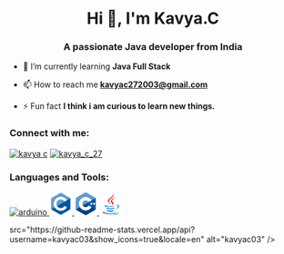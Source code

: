 <h1 align="center">Hi 👋, I'm Kavya.C</h1>
<h3 align="center">A passionate Java developer from India</h3>

- 🌱 I’m currently learning **Java Full Stack**

- 📫 How to reach me **kavyac272003@gmail.com**

- ⚡ Fun fact **I think i am curious to learn new things.**

<h3 align="left">Connect with me:</h3>
<p align="left">
<a href="https://linkedin.com/in/kavya c" target="blank"><img align="center" src="https://raw.githubusercontent.com/rahuldkjain/github-profile-readme-generator/master/src/images/icons/Social/linked-in-alt.svg" alt="kavya c" height="30" width="40" /></a>
<a href="https://instagram.com/kavya_c_27" target="blank"><img align="center" src="https://raw.githubusercontent.com/rahuldkjain/github-profile-readme-generator/master/src/images/icons/Social/instagram.svg" alt="kavya_c_27" height="30" width="40" /></a>
</p>

<h3 align="left">Languages and Tools:</h3>
<p align="left"> <a href="https://www.arduino.cc/" target="_blank" rel="noreferrer"> <img src="https://cdn.worldvectorlogo.com/logos/arduino-1.svg" alt="arduino" width="40" height="40"/> </a> <a href="https://www.cprogramming.com/" target="_blank" rel="noreferrer"> <img src="https://raw.githubusercontent.com/devicons/devicon/master/icons/c/c-original.svg" alt="c" width="40" height="40"/> </a> <a href="https://www.w3schools.com/cpp/" target="_blank" rel="noreferrer"> <img src="https://raw.githubusercontent.com/devicons/devicon/master/icons/cplusplus/cplusplus-original.svg" alt="cplusplus" width="40" height="40"/> </a> <a href="https://www.java.com" target="_blank" rel="noreferrer"> <img src="https://raw.githubusercontent.com/devicons/devicon/master/icons/java/java-original.svg" alt="java" width="40" height="40"/> </a> </p>
 src="https://github-readme-stats.vercel.app/api?username=kavyac03&show_icons=true&locale=en" alt="kavyac03" /></p>
